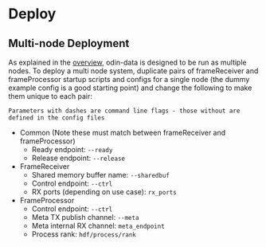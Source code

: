 # Deploy

## Multi-node Deployment

As explained in the [overview](../../explanations/overview), odin-data is
designed to be run as multiple nodes. To deploy a multi node system, duplicate pairs of
frameReceiver and frameProcessor startup scripts and configs for a single node (the
dummy example config is a good starting point) and change the following to make them
unique to each pair:

```{note}
Parameters with dashes are command line flags - those without are defined in the config files
```

- Common (Note these must match between frameReceiver and frameProcessor)
    - Ready endpoint: `--ready`
    - Release endpoint: `--release`
- FrameReceiver
    - Shared memory buffer name: `--sharedbuf`
    - Control endpoint: `--ctrl`
    - RX ports (depending on use case): `rx_ports`
- FrameProcessor
    - Control endpoint: `--ctrl`
    - Meta TX publish channel: `--meta`
    - Meta internal RX channel: `meta_endpoint`
    - Process rank: `hdf/process/rank`
